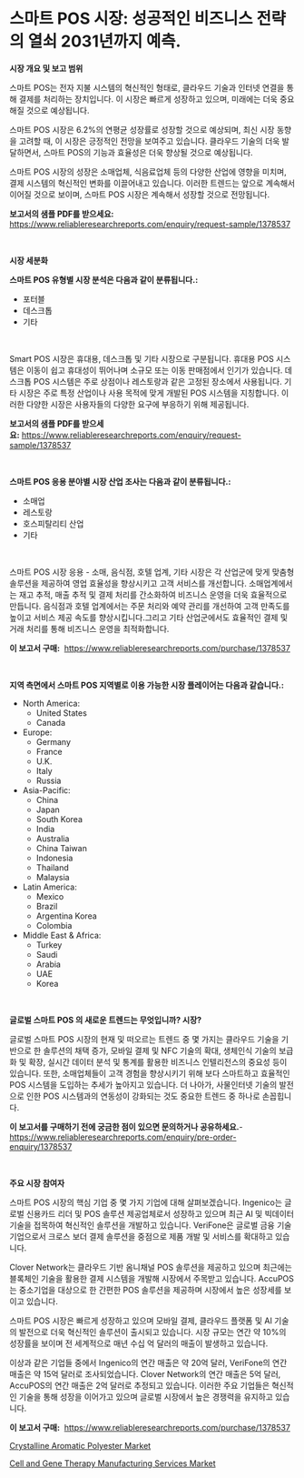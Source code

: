 <p><h1>스마트 POS 시장: 성공적인 비즈니스 전략의 열쇠 2031년까지 예측.</h1></p><p><strong>시장 개요 및 보고 범위</strong></p>
<p><p>스마트 POS는 전자 지불 시스템의 혁신적인 형태로, 클라우드 기술과 인터넷 연결을 통해 결제를 처리하는 장치입니다. 이 시장은 빠르게 성장하고 있으며, 미래에는 더욱 중요해질 것으로 예상됩니다. </p><p>스마트 POS 시장은 6.2%의 연평균 성장률로 성장할 것으로 예상되며, 최신 시장 동향을 고려할 때, 이 시장은 긍정적인 전망을 보여주고 있습니다. 클라우드 기술의 더욱 발달하면서, 스마트 POS의 기능과 효율성은 더욱 향상될 것으로 예상됩니다.</p><p>스마트 POS 시장의 성장은 소매업체, 식음료업체 등의 다양한 산업에 영향을 미치며, 결제 시스템의 혁신적인 변화를 이끌어내고 있습니다. 이러한 트렌드는 앞으로 계속해서 이어질 것으로 보이며, 스마트 POS 시장은 계속해서 성장할 것으로 전망됩니다.</p></p>
<p><strong>보고서의 샘플 PDF를 받으세요:</strong> <a href="https://www.reliableresearchreports.com/enquiry/request-sample/1378537">https://www.reliableresearchreports.com/enquiry/request-sample/1378537</a></p>
<p>&nbsp;</p>
<p><strong>시장 세분화</strong></p>
<p><strong>스마트 POS 유형별 시장 분석은 다음과 같이 분류됩니다.:</strong></p>
<p><ul><li>포터블</li><li>데스크톱</li><li>기타</li></ul></p>
<p>&nbsp;</p>
<p><p>Smart POS 시장은 휴대용, 데스크톱 및 기타 시장으로 구분됩니다. 휴대용 POS 시스템은 이동이 쉽고 휴대성이 뛰어나며 소규모 또는 이동 판매점에서 인기가 있습니다. 데스크톱 POS 시스템은 주로 상점이나 레스토랑과 같은 고정된 장소에서 사용됩니다. 기타 시장은 주로 특정 산업이나 사용 목적에 맞게 개발된 POS 시스템을 지칭합니다. 이러한 다양한 시장은 사용자들의 다양한 요구에 부응하기 위해 제공됩니다.</p></p>
<p><strong>보고서의 샘플 PDF를 받으세요:</strong>&nbsp;<a href="https://www.reliableresearchreports.com/enquiry/request-sample/1378537">https://www.reliableresearchreports.com/enquiry/request-sample/1378537</a></p>
<p>&nbsp;</p>
<p><strong> 스마트 POS 응용 분야별 시장 산업 조사는 다음과 같이 분류됩니다.:</strong></p>
<p><ul><li>소매업</li><li>레스토랑</li><li>호스피탈리티 산업</li><li>기타</li></ul></p>
<p>&nbsp;</p>
<p><p>스마트 POS 시장 응용 - 소매, 음식점, 호텔 업계, 기타 시장은 각 산업군에 맞게 맞춤형 솔루션을 제공하여 영업 효율성을 향상시키고 고객 서비스를 개선합니다. 소매업계에서는 재고 추적, 매출 추적 및 결제 처리를 간소화하여 비즈니스 운영을 더욱 효율적으로 만듭니다. 음식점과 호텔 업계에서는 주문 처리와 예약 관리를 개선하여 고객 만족도를 높이고 서비스 제공 속도를 향상시킵니다.그리고 기타 산업군에서도 효율적인 결제 및 거래 처리를 통해 비즈니스 운영을 최적화합니다.</p></p>
<p><strong>이 보고서 구매:</strong>&nbsp; <a href="https://www.reliableresearchreports.com/purchase/1378537">https://www.reliableresearchreports.com/purchase/1378537</a></p>
<p>&nbsp;</p>
<p><strong>지역 측면에서 스마트 POS 지역별로 이용 가능한 시장 플레이어는 다음과 같습니다.:</strong></p>
<p><ul>
    <li>
        North America:
        <ul>
            <li>United States</li>
            <li>Canada</li>
        </ul>
    </li>
    <li>
        Europe:
        <ul>
            <li>Germany</li>
            <li>France</li>
            <li>U.K.</li>
            <li>Italy</li>
            <li>Russia</li>
        </ul>
    </li>
    <li>
        Asia-Pacific:
        <ul>
            <li>China</li>
            <li>Japan</li>
            <li>South Korea</li>
            <li>India</li>
            <li>Australia</li>
            <li>China Taiwan</li>
            <li>Indonesia</li>
            <li>Thailand</li>
            <li>Malaysia</li>
        </ul>
    </li>
    <li>
        Latin America:
        <ul>
            <li>Mexico</li>
            <li>Brazil</li>
            <li>Argentina Korea</li>
            <li>Colombia</li>
        </ul>
    </li>
    <li>
        Middle East & Africa:
        <ul>
            <li>Turkey</li>
            <li>Saudi</li>
            <li>Arabia</li>
            <li>UAE</li>
            <li>Korea</li>
        </ul>
    </li>
    </ul></p>
<p>&nbsp;</p>
<p><strong>글로벌 스마트 POS 의 새로운 트렌드는 무엇입니까? 시장?</strong></p>
<p><p>글로벌 스마트 POS 시장의 현재 및 떠오르는 트렌드 중 몇 가지는 클라우드 기술을 기반으로 한 솔루션의 채택 증가, 모바일 결제 및 NFC 기술의 확대, 생체인식 기술의 보급화 및 확장, 실시간 데이터 분석 및 통계를 활용한 비즈니스 인텔리전스의 중요성 등이 있습니다. 또한, 소매업체들이 고객 경험을 향상시키기 위해 보다 스마트하고 효율적인 POS 시스템을 도입하는 추세가 높아지고 있습니다. 더 나아가, 사물인터넷 기술의 발전으로 인한 POS 시스템과의 연동성이 강화되는 것도 중요한 트렌드 중 하나로 손꼽힙니다.</p></p>
<p><strong>이 보고서를 구매하기 전에 궁금한 점이 있으면 문의하거나 공유하세요.</strong>- <a href="https://www.reliableresearchreports.com/enquiry/pre-order-enquiry/1378537">https://www.reliableresearchreports.com/enquiry/pre-order-enquiry/1378537</a></p>
<p>&nbsp;</p>
<p><strong>주요 시장 참여자</strong></p>
<p><p>스마트 POS 시장의 핵심 기업 중 몇 가지 기업에 대해 살펴보겠습니다. Ingenico는 글로벌 신용카드 리더 및 POS 솔루션 제공업체로서 성장하고 있으며 최근 AI 및 빅데이터 기술을 접목하여 혁신적인 솔루션을 개발하고 있습니다. VeriFone은 글로벌 금융 기술 기업으로서 크로스 보더 결제 솔루션을 중점으로 제품 개발 및 서비스를 확대하고 있습니다.</p><p>Clover Network는 클라우드 기반 옴니채널 POS 솔루션을 제공하고 있으며 최근에는 블록체인 기술을 활용한 결제 시스템을 개발해 시장에서 주목받고 있습니다. AccuPOS는 중소기업을 대상으로 한 간편한 POS 솔루션을 제공하며 시장에서 높은 성장세를 보이고 있습니다.</p><p>스마트 POS 시장은 빠르게 성장하고 있으며 모바일 결제, 클라우드 플랫폼 및 AI 기술의 발전으로 더욱 혁신적인 솔루션이 출시되고 있습니다. 시장 규모는 연간 약 10%의 성장률을 보이며 전 세계적으로 매년 수십 억 달러의 매출이 발생하고 있습니다.</p><p>이상과 같은 기업들 중에서 Ingenico의 연간 매출은 약 20억 달러, VeriFone의 연간 매출은 약 15억 달러로 조사되었습니다. Clover Network의 연간 매출은 5억 달러, AccuPOS의 연간 매출은 2억 달러로 추정되고 있습니다. 이러한 주요 기업들은 혁신적인 기술을 통해 성장을 이어가고 있으며 글로벌 시장에서 높은 경쟁력을 유지하고 있습니다.</p></p>
<p><strong>이 보고서 구매:</strong>&nbsp;&nbsp;<a href="https://www.reliableresearchreports.com/purchase/1378537">https://www.reliableresearchreports.com/purchase/1378537</a></p>
<p><p><a href="https://github.com/Glendatilghmankmgz0rbhwpy/Market-Research-Report-List-1/blob/main/crystalline-aromatic-polyester-market.md">Crystalline Aromatic Polyester Market</a></p><p><a href="https://butternut-bug-553.notion.site/Cell-and-Gene-Therapy-Manufacturing-Services-Market-A-Comprehensive-Report-of-its-Market-Share-Gr-022125cac42e4881bf67028de3f19414">Cell and Gene Therapy Manufacturing Services Market</a></p></p>
